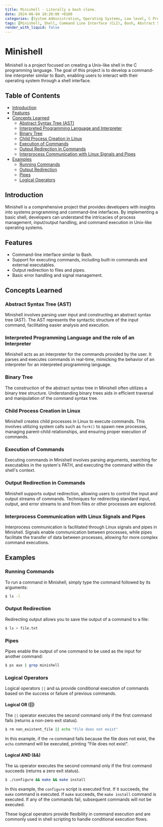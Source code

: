 ```yaml
---
title: Minishell - Literally a bash clone.
date: 2024-06-04 10:20:00 +0100
categories: [System Administration, Operating Systems, Low level, C Programming]
tags: [Minishell, Shell, Command Line Interface (CLI), Bash, Abstract Syntax Tree (AST), Interpreted Programming Language, Interpreter, Binary Tree, Child Process, Process Management, Input/Output (I/O), Output Redirection, Pipes, Signals, Logical Operators, Shell Scripting]
render_with_liquid: false
---
```


# Minishell

Minishell is a project focused on creating a Unix-like shell in the C programming language. The goal of this project is to develop a command-line interpreter similar to Bash, enabling users to interact with their operating system through a shell interface.

## Table of Contents

- [Introduction](#introduction)
- [Features](#features)
- [Concepts Learned](#concepts-learned)
  - [Abstract Syntax Tree (AST)](#abstract-syntax-tree-ast)
  - [Interpreted Programming Language and Interpreter](#interpreted-programming-language-and-interpreter)
  - [Binary Tree](#binary-tree)
  - [Child Process Creation in Linux](#child-process-creation-in-linux)
  - [Execution of Commands](#execution-of-commands)
  - [Output Redirection in Commands](#output-redirection-in-commands)
  - [Interprocess Communication with Linux Signals and Pipes](#interprocess-communication-with-linux-signals-and-pipes)
- [Examples](#examples)
  - [Running Commands](#running-commands)
  - [Output Redirection](#output-redirection)
  - [Pipes](#pipes)
  - [Logical Operators](#logical-operators)

## Introduction

Minishell is a comprehensive project that provides developers with insights into systems programming and command-line interfaces. By implementing a basic shell, developers can understand the intricacies of process management, input/output handling, and command execution in Unix-like operating systems.

## Features

- Command-line interface similar to Bash.
- Support for executing commands, including built-in commands and external executables.
- Output redirection to files and pipes.
- Basic error handling and signal management.

## Concepts Learned

### Abstract Syntax Tree (AST)

Minishell involves parsing user input and constructing an abstract syntax tree (AST). The AST represents the syntactic structure of the input command, facilitating easier analysis and execution.

### Interpreted Programming Language and the role of an Interpreter

Minishell acts as an interpreter for the commands provided by the user. It parses and executes commands in real-time, mimicking the behavior of an interpreter for an interpreted programming language.

### Binary Tree

The construction of the abstract syntax tree in Minishell often utilizes a binary tree structure. Understanding binary trees aids in efficient traversal and manipulation of the command syntax tree.

### Child Process Creation in Linux

Minishell creates child processes in Linux to execute commands. This involves utilizing system calls such as `fork()` to spawn new processes, managing parent-child relationships, and ensuring proper execution of commands.

### Execution of Commands

Executing commands in Minishell involves parsing arguments, searching for executables in the system's PATH, and executing the command within the shell's context.

### Output Redirection in Commands

Minishell supports output redirection, allowing users to control the input and output streams of commands. Techniques for redirecting standard input, output, and error streams to and from files or other processes are explored.

### Interprocess Communication with Linux Signals and Pipes

Interprocess communication is facilitated through Linux signals and pipes in Minishell. Signals enable communication between processes, while pipes facilitate the transfer of data between processes, allowing for more complex command executions.

## Examples

### Running Commands

To run a command in Minishell, simply type the command followed by its arguments:

```bash
$ ls -l
```

### Output Redirection

Redirecting output allows you to save the output of a command to a file:

```bash
$ ls > file.txt
```

### Pipes

Pipes enable the output of one command to be used as the input for another command:

```bash
$ ps aux | grep minishell
```

### Logical Operators

Logical operators `||` and `&&` provide conditional execution of commands based on the success or failure of previous commands.

#### Logical OR (||)

The `||` operator executes the second command only if the first command fails (returns a non-zero exit status).

```bash
$ rm non_existent_file || echo "File does not exist"
```

In this example, if the `rm` command fails because the file does not exist, the `echo` command will be executed, printing "File does not exist".

#### Logical AND (&&)

The `&&` operator executes the second command only if the first command succeeds (returns a zero exit status).

```bash
$ ./configure && make && make install
```

In this example, the `configure` script is executed first. If it succeeds, the `make` command is executed. If `make` succeeds, the `make install` command is executed. If any of the commands fail, subsequent commands will not be executed.

These logical operators provide flexibility in command execution and are commonly used in shell scripting to handle conditional execution flows.